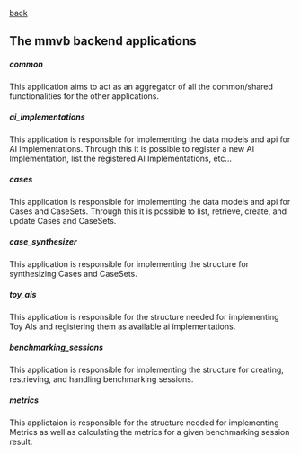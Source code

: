 [back](../README.md)

## The mmvb backend applications

##### common
This application aims to act as an aggregator of all the common/shared functionalities for the other applications.

##### ai_implementations
This application is responsible for implementing the data models and api for AI Implementations. Through this it is possible to register a new AI Implementation, list the registered AI Implementations, etc...

##### cases
This application is responsible for implementing the data models and api for Cases and CaseSets. Through this it is possible to list, retrieve, create, and update Cases and CaseSets.

##### case_synthesizer
This application is responsible for implementing the structure for synthesizing Cases and CaseSets.

##### toy_ais
This application is responsible for the structure needed for implementing Toy AIs and registering them as available ai implementations.

##### benchmarking_sessions
This application is responsible for implementing the structure for creating, restrieving, and handling benchmarking sessions.

##### metrics
This applictaion is responsible for the structure needed for implementing Metrics as well as calculating the metrics for a given benchmarking session result.
